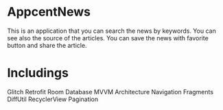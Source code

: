 # AppcentNews

This is an application that you can search the news by keywords.
You can see also the source of the articles.
You can save the news with favorite button and share the article.


# Includings

Glitch
Retrofit
Room Database
MVVM Architecture
Navigation
Fragments
DiffUtil RecyclerView
Pagination

